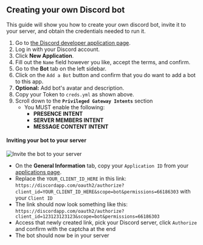 ## Creating your own Discord bot

This guide will show you how to create your own discord bot, invite it to your server, and obtain the credentials needed to run it.

1. Go to [the Discord developer application page][DiscordApp].
1. Log in with your Discord account.
1. Click **New Application**.
1. Fill out the `Name` field however you like, accept the terms, and confirm.
1. Go to the **Bot** tab on the left sidebar.
1. Click on the `Add a Bot` button and confirm that you do want to add a bot to this app.
1. **Optional:** Add bot's avatar and description.
1. Copy your Token to `creds.yml` as shown above.
1. Scroll down to the **`Privileged Gateway Intents`** section
    - You MUST enable the following:
         - **PRESENCE INTENT**
         - **SERVER MEMBERS INTENT**
         - **MESSAGE CONTENT INTENT**

#### Inviting your bot to your server

![Invite the bot to your server](https://cdn.nadeko.bot/tutorial/bot-invite-guide.gif)

- On the **General Information** tab, copy your `Application ID` from your [applications page][DiscordApp].
- Replace the `YOUR_CLIENT_ID_HERE` in this link:
  `https://discordapp.com/oauth2/authorize?client_id=YOUR_CLIENT_ID_HERE&scope=bot&permissions=66186303` with your `Client ID`
- The link should now look something like this:
  `https://discordapp.com/oauth2/authorize?client_id=123123123123&scope=bot&permissions=66186303`
- Access that newly created link, pick your Discord server, click `Authorize` and confirm with the captcha at the end
- The bot should now be in your server


[DiscordApp]: https://discordapp.com/developers/applications/me